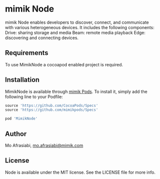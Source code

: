 # mimik Node

mimik Node enables developers to discover, connect, and communicate with various heterogeneous devices.
It includes the following components:
Drive: sharing storage and media
Beam: remote media playback
Edge: discovering and connecting devices.

## Requirements

To use MimikNode a cocoapod enabled project is required. 

## Installation

MimikNode is available through [mimik Pods](https://github.com/mimikpods). To install
it, simply add the following line to your Podfile:

```ruby
source 'https://github.com/CocoaPods/Specs'
source 'https://github.com/mimikpods/Specs'
```

```ruby
pod 'MimikNode'
```

## Author

Mo Afrasiabi, mo.afrasiabi@mimik.com

## License

Node is available under the MIT license. See the LICENSE file for more info.
